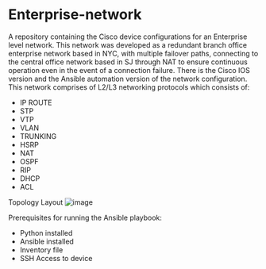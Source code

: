 # Enterprise-network
A repository containing the Cisco device configurations for an Enterprise level network.
This network was developed as a redundant branch office enterprise network based in NYC, with multiple failover paths, connecting to the central office network based in SJ through NAT to ensure continuous operation even in the event of a connection failure.
There is the Cisco IOS version and the Ansible automation version of the network configuration.
This network comprises of L2/L3 networking protocols which consists of:
- IP ROUTE 
- STP
- VTP
- VLAN
- TRUNKING
- HSRP
- NAT
- OSPF
- RIP
- DHCP
- ACL

Topology Layout
![image](https://github.com/user-attachments/assets/0337b8ae-b555-49a3-8de2-7de832e96f69)

Prerequisites for running the Ansible playbook:
- Python installed
- Ansible installed
- Inventory file
- SSH Access to device
